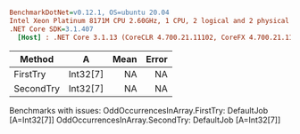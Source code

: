 ``` ini

BenchmarkDotNet=v0.12.1, OS=ubuntu 20.04
Intel Xeon Platinum 8171M CPU 2.60GHz, 1 CPU, 2 logical and 2 physical cores
.NET Core SDK=3.1.407
  [Host] : .NET Core 3.1.13 (CoreCLR 4.700.21.11102, CoreFX 4.700.21.11602), X64 RyuJIT


```
|    Method |        A | Mean | Error |
|---------- |--------- |-----:|------:|
|  FirstTry | Int32[7] |   NA |    NA |
| SecondTry | Int32[7] |   NA |    NA |

Benchmarks with issues:
  OddOccurrencesInArray.FirstTry: DefaultJob [A=Int32[7]]
  OddOccurrencesInArray.SecondTry: DefaultJob [A=Int32[7]]
